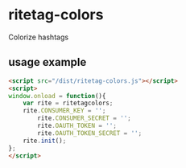 # ritetag-colors
Colorize hashtags


## usage example 
```html
<script src="/dist/ritetag-colors.js"></script>
<script>
window.onload = function(){
	var rite = ritetagcolors;
	rite.CONSUMER_KEY = '';
    	rite.CONSUMER_SECRET = '';
    	rite.OAUTH_TOKEN = '';
    	rite.OAUTH_TOKEN_SECRET = '';
	rite.init();
};
</script>
```
